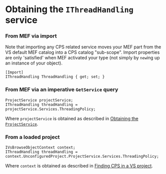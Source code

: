 Obtaining the `IThreadHandling` service
=====================================

### From MEF via import

Note that importing any CPS related service moves your MEF part from the
VS default MEF catalog into a CPS catalog "sub-scope". Import properties
are only 'satisfied' when MEF activated your type (not simply by `new`ing
up an instance of your object).

    [Import]
    IThreadHandling ThreadHandling { get; set; }

### From MEF via an imperative `GetService` query

    ProjectService projectService;
    IThreadHandling threadHandling = projectService.Services.ThreadingPolicy;

Where `projectService` is obtained as described in 
[Obtaining the `ProjectService`](obtaining_the_ProjectService.md).

### From a loaded project

    IVsBrowseObjectContext context;
    IThreadHandling threadHandling = context.UnconfiguredProject.ProjectService.Services.ThreadingPolicy;

Where `context` is obtained as described in [Finding CPS in a VS 
project](finding_CPS_in_a_VS_project.md).
